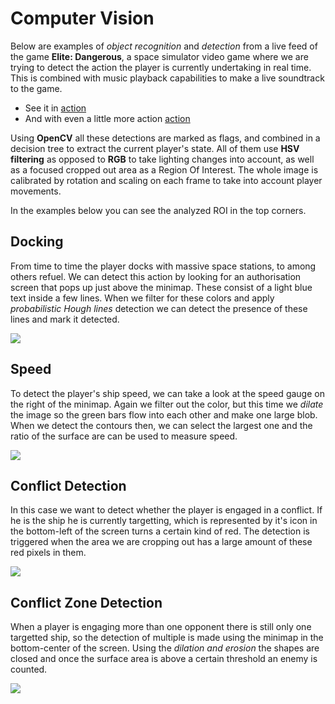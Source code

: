 # Computer Vision


Below are examples of *object recognition* and *detection* from a live feed of the game **Elite: Dangerous**, a space simulator
video game where we are trying to detect the action the player is currently undertaking in real time. This is combined with
music playback capabilities to make a live soundtrack to the game.

- See it in [action](https://www.youtube.com/watch?v=LHUUnU2xFV0)
- And with even a little more action [action](https://www.youtube.com/watch?v=sRL47Dh80c4)

Using **OpenCV** all these detections are marked as flags, and combined in a decision tree to extract the current player's state.
All of them use **HSV filtering** as opposed to **RGB** to take lighting changes into account, as well as a focused cropped out area
as a Region Of Interest. The whole image is calibrated by rotation and scaling on each frame to take into account player 
movements.

In the examples below you can see the analyzed ROI in the top corners.

## Docking



From time to time the player docks with massive space stations, to among others refuel. We can detect this action by looking 
for an authorisation screen that pops up just above the minimap. These consist of a light blue text inside a few lines. When 
we filter for these colors and apply *probabilistic Hough lines* detection we can detect the presence of these lines and mark
it detected.



![](./theResources/docking.gif)


## Speed



To detect the player's ship speed, we can take a look at the speed gauge on the right of the minimap. Again we filter out 
the color, but this time we *dilate* the image so the green bars flow into each other and make one large blob. When we detect
the contours then, we can select the largest one and the ratio of the surface are can be used to measure speed.



![](./theResources/speed.gif)


## Conflict Detection



In this case we want to detect whether the player is engaged in a conflict. If he is the ship he is currently targetting, which 
is represented by it's icon in the bottom-left of the screen turns a certain kind of red. The detection is triggered when the area 
we are cropping out has a large amount of these red pixels in them.



![](./theResources/conflict.gif)



## Conflict Zone Detection



When a player is engaging more than one opponent there is still only one targetted ship, so the detection of multiple is made using 
the minimap in the bottom-center of the screen. Using the *dilation and erosion* the shapes are closed and once the surface area 
is above a certain threshold an enemy is counted.



![](./theResources/conflict-multiple.gif)

